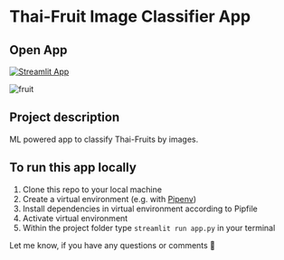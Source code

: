 # Thai-Fruit Image Classifier App

## Open App

[![Streamlit App](https://static.streamlit.io/badges/streamlit_badge_black_white.svg)](https://share.streamlit.io/ibronko/fruit-image-classifier/app.py)

![fruit](https://user-images.githubusercontent.com/67829673/174478942-4ba29920-a926-4a06-a8f4-3a48a4f7510a.png)

## Project description

ML powered app to classify Thai-Fruits by images.

## To run this app locally

1. Clone this repo to your local machine
2. Create a virtual environment (e.g. with [Pipenv](https://pipenv.pypa.io/en/latest/))
3. Install dependencies in virtual environment according to Pipfile
4. Activate virtual environment
5. Within the project folder type `streamlit run app.py` in your terminal

Let me know, if you have any questions or comments 👋
